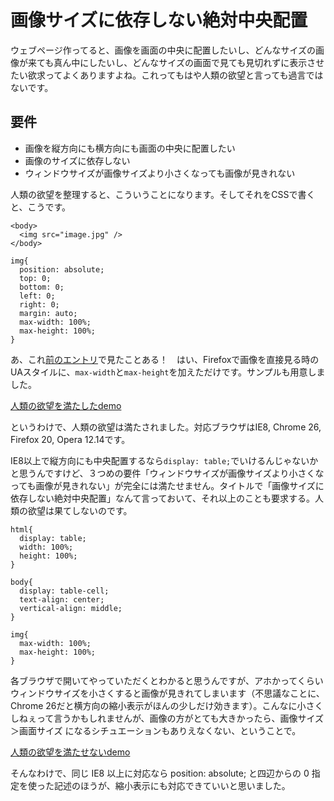 # 画像サイズに依存しない絶対中央配置

ウェブページ作ってると、画像を画面の中央に配置したいし、どんなサイズの画像が来ても真ん中にしたいし、どんなサイズの画面で見ても見切れずに表示させたい欲求ってよくありますよね。これってもはや人類の欲望と言っても過言ではないです。

## 要件

- 画像を縦方向にも横方向にも画面の中央に配置したい
- 画像のサイズに依存しない
- ウィンドウサイズが画像サイズより小さくなっても画像が見きれない

人類の欲望を整理すると、こういうことになります。そしてそれをCSSで書くと、こうです。

<pre title="人類の欲望を満たしたHMTL"><code data-language="html">&lt;body&gt;
  &lt;img src="image.jpg" /&gt;
&lt;/body&gt;</code></pre>

<pre title="人類の欲望を満たしたCSS"><code data-language="css">img{
  position: absolute;
  top: 0;
  bottom: 0;
  left: 0;
  right: 0;
  margin: auto;
  max-width: 100%;
  max-height: 100%;
}</code></pre>

あ、これ[前のエントリ](http://dskd.jp/archives/11.html)で見たことある！　はい、Firefoxで画像を直接見る時のUAスタイルに、`max-width`と`max-height`を加えただけです。サンプルも用意しました。


[人類の欲望を満たしたdemo](http://dskd.jp/archives/image-size-independent-absolute-centering/)

というわけで、人類の欲望は満たされました。対応ブラウザはIE8, Chrome 26, Firefox 20, Opera 12.14です。

IE8以上で縦方向にも中央配置するなら`display: table;`でいけるんじゃないかと思うんですけど、３つめの要件「ウィンドウサイズが画像サイズより小さくなっても画像が見きれない」が完全には満たせません。タイトルで「画像サイズに依存しない絶対中央配置」なんて言っておいて、それ以上のことも要求する。人類の欲望は果てしないのです。

<pre title="display: table;では人類の欲望を満たせない"><code data-language="css">html{
  display: table;
  width: 100%;
  height: 100%;
}

body{
  display: table-cell;
  text-align: center;
  vertical-align: middle;
}

img{
  max-width: 100%;
  max-height: 100%;
}</code></pre>

各ブラウザで開いてやっていただくとわかると思うんですが、アホかってくらいウィンドウサイズを小さくすると画像が見きれてしまいます（不思議なことに、Chrome 26だと横方向の縮小表示がほんの少しだけ効きます）。こんなに小さくしねぇって言うかもしれませんが、画像の方がとても大きかったら、画像サイズ＞画面サイズ になるシチュエーションもありえなくない、ということで。

[人類の欲望を満たせないdemo](http://dskd.jp/archives/image-size-independent-absolute-centering/use-display-table.html)

そんなわけで、同じ IE8 以上に対応なら position: absolute; と四辺からの 0 指定を使った記述のほうが、縮小表示にも対応できていいと思いました。
